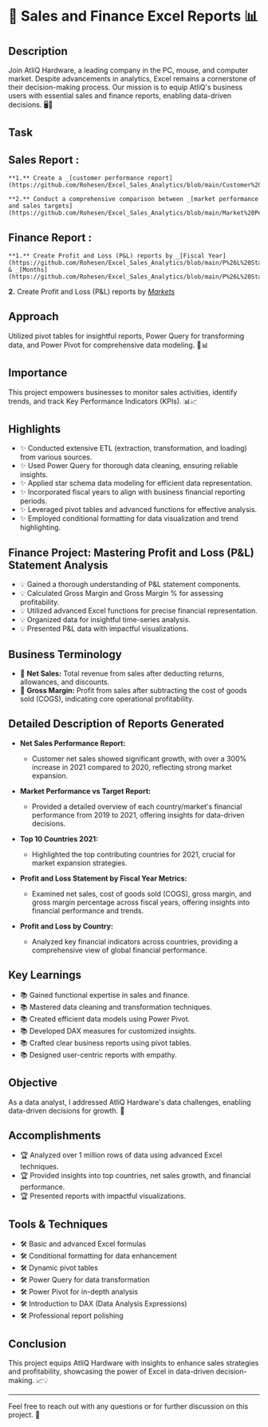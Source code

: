 # 🚀 Sales and Finance Excel Reports 📊

## Description
Join AtliQ Hardware, a leading company in the PC, mouse, and computer market. Despite advancements in analytics, Excel remains a cornerstone of their decision-making process. Our mission is to equip AtliQ's business users with essential sales and finance reports, enabling data-driven decisions. 🖥️💼

## Task

## Sales Report :

    **1.** Create a _[customer performance report](https://github.com/Rohesen/Excel_Sales_Analytics/blob/main/Customer%20Performance%20Report.pdf)_

    **2.** Conduct a comprehensive comparison between _[market performance and sales targets](https://github.com/Rohesen/Excel_Sales_Analytics/blob/main/Market%20Performance%20vs%20Target%20Report.pdf)_

## Finance Report :

    **1.** Create Profit and Loss (P&L) reports by _[Fiscal Year](https://github.com/Rohesen/Excel_Sales_Analytics/blob/main/P%26L%20Statement%20by%20Fiscal%20Year.pdf)_ & _[Months](https://github.com/Rohesen/Excel_Sales_Analytics/blob/main/P%26L%20Statement%20by%20Months.pdf)_ 

   **2.** Create Profit and Loss (P&L) reports by _[Markets](https://github.com/Rohesen/Excel_Sales_Analytics/blob/main/P%26L%20Statement%20by%20Markets.pdf)_

## Approach
Utilized pivot tables for insightful reports, Power Query for transforming data, and Power Pivot for comprehensive data modeling. 🧩📊

## Importance
This project empowers businesses to monitor sales activities, identify trends, and track Key Performance Indicators (KPIs). 📊📈

## Highlights
- ✨ Conducted extensive ETL (extraction, transformation, and loading) from various sources.
- ✨ Used Power Query for thorough data cleaning, ensuring reliable insights.
- ✨ Applied star schema data modeling for efficient data representation.
- ✨ Incorporated fiscal years to align with business financial reporting periods.
- ✨ Leveraged pivot tables and advanced functions for effective analysis.
- ✨ Employed conditional formatting for data visualization and trend highlighting.

## Finance Project: Mastering Profit and Loss (P&L) Statement Analysis
- 💡 Gained a thorough understanding of P&L statement components.
- 💡 Calculated Gross Margin and Gross Margin % for assessing profitability.
- 💡 Utilized advanced Excel functions for precise financial representation.
- 💡 Organized data for insightful time-series analysis.
- 💡 Presented P&L data with impactful visualizations.

## Business Terminology
- 💼 **Net Sales:** Total revenue from sales after deducting returns, allowances, and discounts.
- 💼 **Gross Margin:** Profit from sales after subtracting the cost of goods sold (COGS), indicating core operational profitability.

## Detailed Description of Reports Generated
- **Net Sales Performance Report:** 
  - Customer net sales showed significant growth, with over a 300% increase in 2021 compared to 2020, reflecting strong market expansion.

- **Market Performance vs Target Report:** 
  - Provided a detailed overview of each country/market's financial performance from 2019 to 2021, offering insights for data-driven decisions.

- **Top 10 Countries 2021:** 
  - Highlighted the top contributing countries for 2021, crucial for market expansion strategies.

- **Profit and Loss Statement by Fiscal Year Metrics:** 
  - Examined net sales, cost of goods sold (COGS), gross margin, and gross margin percentage across fiscal years, offering insights into financial performance and trends.

- **Profit and Loss by Country:** 
  - Analyzed key financial indicators across countries, providing a comprehensive view of global financial performance.

## Key Learnings
- 📚 Gained functional expertise in sales and finance.
- 📚 Mastered data cleaning and transformation techniques.
- 📚 Created efficient data models using Power Pivot.
- 📚 Developed DAX measures for customized insights.
- 📚 Crafted clear business reports using pivot tables.
- 📚 Designed user-centric reports with empathy.

## Objective
As a data analyst, I addressed AtliQ Hardware's data challenges, enabling data-driven decisions for growth. 🚀

## Accomplishments
- 🏆 Analyzed over 1 million rows of data using advanced Excel techniques.
- 🏆 Provided insights into top countries, net sales growth, and financial performance.
- 🏆 Presented reports with impactful visualizations.

## Tools & Techniques
- 🛠️ Basic and advanced Excel formulas
- 🛠️ Conditional formatting for data enhancement
- 🛠️ Dynamic pivot tables
- 🛠️ Power Query for data transformation
- 🛠️ Power Pivot for in-depth analysis
- 🛠️ Introduction to DAX (Data Analysis Expressions)
- 🛠️ Professional report polishing

## Conclusion
This project equips AtliQ Hardware with insights to enhance sales strategies and profitability, showcasing the power of Excel in data-driven decision-making. 📈💡


---

Feel free to reach out with any questions or for further discussion on this project. 🙌
